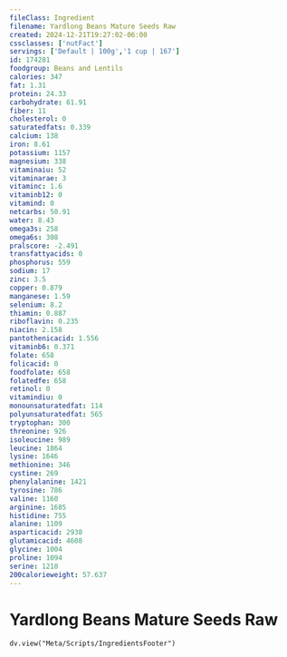 ```yaml
---
fileClass: Ingredient
filename: Yardlong Beans Mature Seeds Raw
created: 2024-12-21T19:27:02-06:00
cssclasses: ['nutFact']
servings: ['Default | 100g','1 cup | 167']
id: 174281
foodgroup: Beans and Lentils
calories: 347
fat: 1.31
protein: 24.33
carbohydrate: 61.91
fiber: 11
cholesterol: 0
saturatedfats: 0.339
calcium: 138
iron: 8.61
potassium: 1157
magnesium: 338
vitaminaiu: 52
vitaminarae: 3
vitaminc: 1.6
vitaminb12: 0
vitamind: 0
netcarbs: 50.91
water: 8.43
omega3s: 258
omega6s: 308
pralscore: -2.491
transfattyacids: 0
phosphorus: 559
sodium: 17
zinc: 3.5
copper: 0.879
manganese: 1.59
selenium: 8.2
thiamin: 0.887
riboflavin: 0.235
niacin: 2.158
pantothenicacid: 1.556
vitaminb6: 0.371
folate: 658
folicacid: 0
foodfolate: 658
folatedfe: 658
retinol: 0
vitamindiu: 0
monounsaturatedfat: 114
polyunsaturatedfat: 565
tryptophan: 300
threonine: 926
isoleucine: 989
leucine: 1864
lysine: 1646
methionine: 346
cystine: 269
phenylalanine: 1421
tyrosine: 786
valine: 1160
arginine: 1685
histidine: 755
alanine: 1109
asparticacid: 2938
glutamicacid: 4608
glycine: 1004
proline: 1094
serine: 1218
200calorieweight: 57.637
---
```


# Yardlong Beans Mature Seeds Raw

```dataviewjs
dv.view("Meta/Scripts/IngredientsFooter")
```